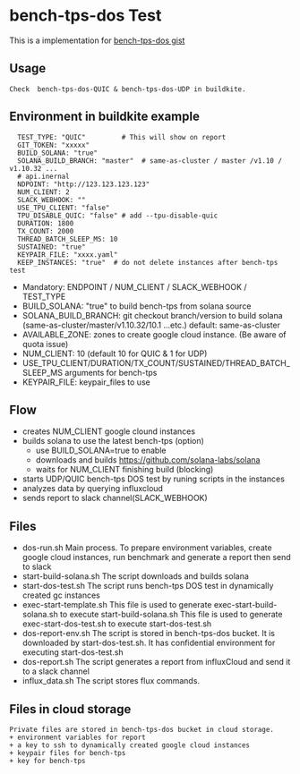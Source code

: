 # bench-tps-dos Test 
This is a implementation for
[bench-tps-dos gist](https://gist.github.com/joeaba/aba74e87dcd45c132a1ba2ddcaa2af7c)

## Usage
    Check  bench-tps-dos-QUIC & bench-tps-dos-UDP in buildkite.

## Environment in buildkite example
```
  TEST_TYPE: "QUIC"         # This will show on report
  GIT_TOKEN: "xxxxx"     
  BUILD_SOLANA: "true"
  SOLANA_BUILD_BRANCH: "master"  # same-as-cluster / master /v1.10 / v1.10.32 ...
  # api.inernal
  NDPOINT: "http://123.123.123.123"
  NUM_CLIENT: 2
  SLACK_WEBHOOK: ""
  USE_TPU_CLIENT: "false"
  TPU_DISABLE_QUIC: "false" # add --tpu-disable-quic
  DURATION: 1800
  TX_COUNT: 2000
  THREAD_BATCH_SLEEP_MS: 10
  SUSTAINED: "true"
  KEYPAIR_FILE: "xxxx.yaml"
  KEEP_INSTANCES: "true"  # do not delete instances after bench-tps test
```
+ Mandatory: ENDPOINT / NUM_CLIENT / SLACK_WEBHOOK / TEST_TYPE
+ BUILD_SOLANA: "true" to build bench-tps from solana source
+ SOLANA_BUILD_BRANCH: git checkout branch/version to build solana (same-as-cluster/master/v1.10.32/10.1 ...etc.) default: same-as-cluster
+ AVAILABLE_ZONE: zones to create google cloud instance. (Be aware of quota issue)
+ NUM_CLIENT: 10 (default 10 for QUIC & 1 for UDP)
+ USE_TPU_CLIENT/DURATION/TX_COUNT/SUSTAINED/THREAD_BATCH_SLEEP_MS arguments for bench-tps
+ KEYPAIR_FILE: keypair_files to use

## Flow
+ creates NUM_CLIENT google clound instances 
+ builds solana to use the latest bench-tps (option)
    + use BUILD_SOLANA=true to enable
    + downloads and builds https://github.com/solana-labs/solana
    + waits for NUM_CLIENT finishing build (blocking)
+ starts UDP/QUIC bench-tps DOS test by runing scripts in the instances
+ analyzes data by querying influxcloud
+ sends report to slack channel(SLACK_WEBHOOK)

## Files
+ dos-run.sh 
    Main process. To prepare environment variables, create google cloud instances, run benchmark and generate a report then send to slack
+ start-build-solana.sh
    The script downloads and builds solana 
+ start-dos-test.sh
    The script runs bench-tps DOS test in dynamically created gc instances
+ exec-start-template.sh 
    This file is used to generate exec-start-build-solana.sh to execute start-build-solana.sh 
    This file is used to generate exec-start-dos-test.sh to execute start-dos-test.sh 
+ dos-report-env.sh 
    The script is stored in bench-tps-dos bucket. It is downloaded by start-dos-test.sh. It has confidential environment for executing start-dos-test.sh
+ dos-report.sh
    The script generates a report from influxCloud and send it to a slack channel
+ influx_data.sh
    The script stores flux commands.

## Files in cloud storage
    Private files are stored in bench-tps-dos bucket in cloud storage.
    + environment variables for report
    + a key to ssh to dynamically created google cloud instances
    + keypair files for bench-tps
    + key for bench-tps


